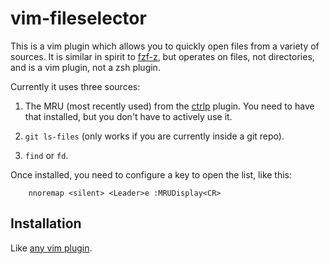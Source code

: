 # vim-fileselector

This is a vim plugin which allows you to quickly open files from a variety of
sources. It is similar in spirit to
[fzf-z](https://github.com/andrewferrier/fzf-z), but operates on files, not
directories, and is a vim plugin, not a zsh plugin.

Currently it uses three sources:

1. The MRU (most recently used) from the
   [ctrlp](https://github.com/kien/ctrlp.vim) plugin. You need to have that
   installed, but you don't have to actively use it.

1. `git ls-files` (only works if you are currently inside a git repo).

1. `find` or `fd`.

Once installed, you need to configure a key to open the list, like this:

```
    nnoremap <silent> <Leader>e :MRUDisplay<CR>
```

## Installation

Like [any vim
plugin](https://vi.stackexchange.com/questions/613/how-do-i-install-a-plugin-in-vim-vi).
